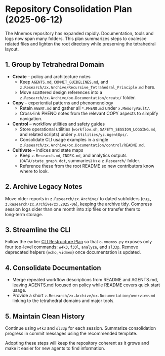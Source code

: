 # Repository Consolidation Plan (2025-06-12)

The Mnemos repository has expanded rapidly. Documentation, tools and logs now span many folders. This plan summarizes steps to coalesce related files and lighten the root directory while preserving the tetrahedral layout.

## 1. Group by Tetrahedral Domain

- **Create** – policy and architecture notes
  - Keep `AGENTS.md`, `COMMIT_GUIDELINES.md`, and `z.Research/zx.Archive/Recursive_Tetrahedral_Principle.md` here.
  - Move scattered design references into a `z.Research/zx.Archive/ox.Documentation/create/` folder.
- **Copy** – experiential patterns and phenomenology
  - Retain `AGENT.md` and gather all `*.PHENO.md` under `x.MemoryVault/`.
  - Cross‑link PHENO notes from the relevant COPY aspects to simplify navigation.
- **Control** – workflow utilities and safety guides
  - Store operational utilities (`workflow.sh`, `SAFETY_SESSION_LOGGING.md`, and related scripts) under `y.Utilities/yz.AgentOps/`.
  - Consolidate CLI usage examples in a single `z.Research/zx.Archive/ox.Documentation/control/README.md`.
- **Cultivate** – indices and state maps
  - Keep `z.Research.md`, `INDEX.md`, and analytics outputs (`DATA/state_graph.dot`, summaries) in a `z.Research/` folder.
  - Reference these from the root README so new contributors know where to look.

## 2. Archive Legacy Notes

Move older reports in `z.Research/zx.Archive/` to dated subfolders (e.g., `z.Research/zx.Archive/zx.2025-06`), keeping the archive tidy. Compress session logs older than one month into zip files or transfer them to long‑term storage.

## 3. Streamline the CLI

Follow the earlier [CLI Restructure Plan](CLI_RESTRUCTURE_PLAN_20250608.md) so that `o.mnemos.py` exposes only four top-level commands: `w4k3`, `f33l`, `analyze`, and `sl33p`. Remove deprecated helpers (`echo`, `vidmem`) once documentation is updated.

## 4. Consolidate Documentation

- Merge repeated workflow descriptions from README and AGENTS.md, leaving AGENTS.md focused on policy while README covers quick start usage.
- Provide a short `z.Research/zx.Archive/ox.Documentation/overview.md` linking to the tetrahedral domains and major tools.

## 5. Maintain Clean History

Continue using `w4k3` and `sl33p` for each session. Summarize consolidation progress in commit messages using the recommended template.

Adopting these steps will keep the repository coherent as it grows and make it easier for new agents to find information.

